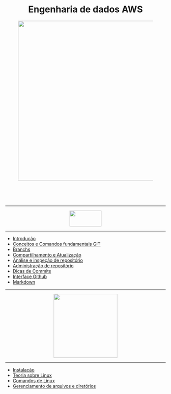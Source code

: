 <div align="Center">

<h1>
  Engenharia de dados AWS
</h1>

</div>


<section>
      <figure class="gif">
            <div align="Center">
                <img width="1300" height="500" src="https://i.imgur.com/TDA5LvB.jpg">
            </div>
      </figure>
</section>

<div align="Center">

</div>
<br/>
<br/>
<br/>

---

<div align="Center">
  <img width = "100" Height= "50" src="https://i.imgur.com/mYjB0i4.png">

</div>

---


-  [Introdução](https://github.com/Geronimonetto/Engenharia_dados_AWS/blob/main/Sprint%2001/Git_Github_Markdown/01.Conte%C3%BAdo%20Fundamental%20Git/1.0%20Introdu%C3%A7%C3%A3o.pdf)
-  [Conceitos e Comandos fundamentais GIT](https://github.com/Geronimonetto/Engenharia_dados_AWS/tree/main/Sprint%2001/Git_Github_Markdown/01.Conte%C3%BAdo%20Fundamental%20Git)    
-  [Branchs](https://github.com/Geronimonetto/Engenharia_dados_AWS/tree/main/Sprint%2001/Git_Github_Markdown/02.Branchs)
-  [Compartilhamento e Atualização](https://github.com/Geronimonetto/Engenharia_dados_AWS/tree/main/Sprint%2001/Git_Github_Markdown/03.Compartilhamento%20e%20Atualiza%C3%A7%C3%A3o)
-  [Análise e inspeção de repositório](https://github.com/Geronimonetto/Engenharia_dados_AWS/tree/main/Sprint%2001/Git_Github_Markdown/04.An%C3%A1lise%20e%20inspe%C3%A7%C3%A3o%20de%20reposit%C3%B3rio)
-  [Administração de repositório](https://github.com/Geronimonetto/Engenharia_dados_AWS/tree/main/Sprint%2001/Git_Github_Markdown/05.Administra%C3%A7%C3%A3o%20de%20reposit%C3%B3rio)
-  [Dicas de Commits](https://github.com/Geronimonetto/Engenharia_dados_AWS/tree/main/Sprint%2001/Git_Github_Markdown/06.Dicas%20de%20Commits)
-  [Interface Github](https://github.com/Geronimonetto/Engenharia_dados_AWS/tree/main/Sprint%2001/Git_Github_Markdown/07.Interface%20Github)
-  [Markdown](https://github.com/Geronimonetto/Engenharia_dados_AWS/tree/main/Sprint%2001/Git_Github_Markdown/08.Markdown)

---
<div align="Center">
  <img width = "200" Height= "200" src="https://logodownload.org/wp-content/uploads/2022/05/linux-logo-0.png">
</div>

---

-  [Instalação](https://github.com/Geronimonetto/Engenharia_dados_AWS/tree/main/Sprint%2001/Linux/01.Instala%C3%A7%C3%A3o)
-  [Teoria sobre Linux](https://github.com/Geronimonetto/Engenharia_dados_AWS/tree/main/Sprint%2001/Linux/02.Teoria_sobre_Linux)
-  [Comandos de Linux](https://github.com/Geronimonetto/Engenharia_dados_AWS/tree/main/Sprint%2001/Linux/03.Comandos_B%C3%A1sicos_Linux)
-  [Gerenciamento de arquivos e diretórios](https://github.com/Geronimonetto/Engenharia_dados_AWS/tree/main/Sprint%2001/Linux/04.Gerenciamento_de_arquivo_e_diretorio)
